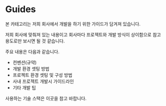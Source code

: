 # Guides

본 카테고리는 저희 회사에서 개발을 하기 위한 가이드가 담겨져 있습니다.

저희 회사에 맞춰져 있는 내용이고 회사마다 프로젝트와 개발 방식이 상이함으로 참고 용도로만 보시면 될 것 같습니다.

주요 내용은 다음과 같습니다.

* 컨벤션(규약)
* 개발 환경 셋팅 방법
* 프로젝트 환경 셋팅 및 구성 방법
* 사내 프로젝트 개발시 가이드라인
* 기타 개발 팁

사용하는 기술 스택은 이곳을 참고 바랍니다.
